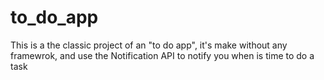 # to_do_app
This is a the classic project of an "to do app", it's make without any framewrok, and use the Notification API to notify you when is time to do a task
